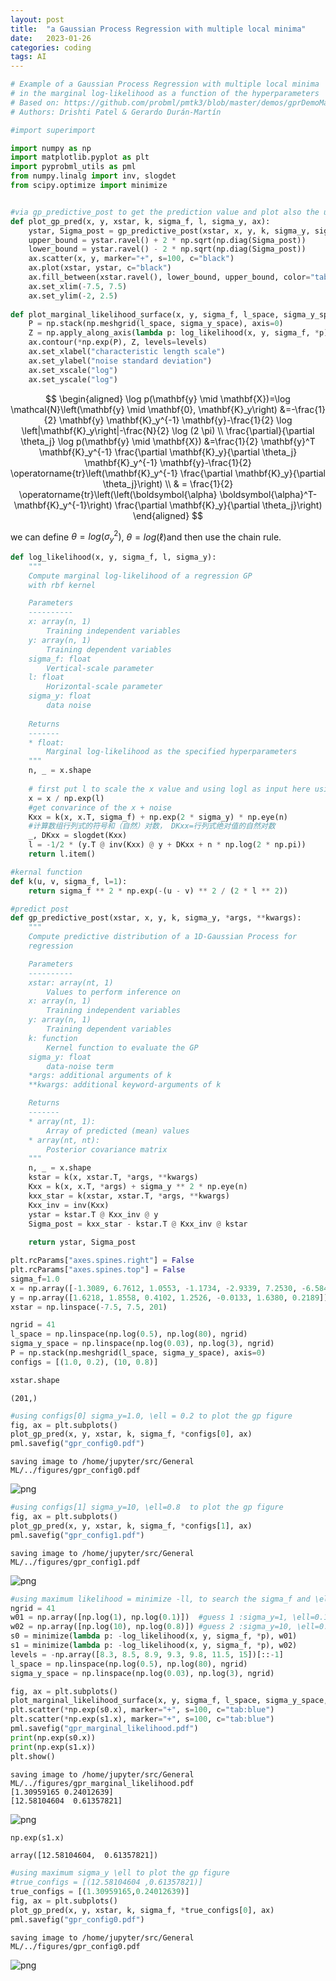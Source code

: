 ```yaml
---
layout: post
title:  "a Gaussian Process Regression with multiple local minima"
date:   2023-01-26
categories: coding
tags: AI
---
```


```python
# Example of a Gaussian Process Regression with multiple local minima
# in the marginal log-likelihood as a function of the hyperparameters
# Based on: https://github.com/probml/pmtk3/blob/master/demos/gprDemoMarglik.m
# Authors: Drishti Patel & Gerardo Durán-Martín

#import superimport

import numpy as np
import matplotlib.pyplot as plt
import pyprobml_utils as pml
from numpy.linalg import inv, slogdet
from scipy.optimize import minimize


#via gp_predictive_post to get the prediction value and plot also the uncertian area
def plot_gp_pred(x, y, xstar, k, sigma_f, l, sigma_y, ax):
    ystar, Sigma_post = gp_predictive_post(xstar, x, y, k, sigma_y, sigma_f, l)
    upper_bound = ystar.ravel() + 2 * np.sqrt(np.diag(Sigma_post))
    lower_bound = ystar.ravel() - 2 * np.sqrt(np.diag(Sigma_post))
    ax.scatter(x, y, marker="+", s=100, c="black")
    ax.plot(xstar, ystar, c="black")
    ax.fill_between(xstar.ravel(), lower_bound, upper_bound, color="tab:gray", alpha=0.3, edgecolor="none")
    ax.set_xlim(-7.5, 7.5)
    ax.set_ylim(-2, 2.5)
    
def plot_marginal_likelihood_surface(x, y, sigma_f, l_space, sigma_y_space, ax, levels=None):
    P = np.stack(np.meshgrid(l_space, sigma_y_space), axis=0)
    Z = np.apply_along_axis(lambda p: log_likelihood(x, y, sigma_f, *p), 0, P)
    ax.contour(*np.exp(P), Z, levels=levels)
    ax.set_xlabel("characteristic length scale")
    ax.set_ylabel("noise standard deviation")
    ax.set_xscale("log")
    ax.set_yscale("log")
```


$$
\begin{aligned}
\log p(\mathbf{y} \mid \mathbf{X})=\log \mathcal{N}\left(\mathbf{y} \mid \mathbf{0}, \mathbf{K}_y\right) &=-\frac{1}{2} \mathbf{y} \mathbf{K}_y^{-1} \mathbf{y}-\frac{1}{2} \log \left|\mathbf{K}_y\right|-\frac{N}{2} \log (2 \pi) \\
\frac{\partial}{\partial \theta_j} \log p(\mathbf{y} \mid \mathbf{X}) &=\frac{1}{2} \mathbf{y}^T \mathbf{K}_y^{-1} \frac{\partial \mathbf{K}_y}{\partial \theta_j} \mathbf{K}_y^{-1} \mathbf{y}-\frac{1}{2} \operatorname{tr}\left(\mathbf{K}_y^{-1} \frac{\partial \mathbf{K}_y}{\partial \theta_j}\right) \\
& = \frac{1}{2} \operatorname{tr}\left(\left(\boldsymbol{\alpha} \boldsymbol{\alpha}^T-\mathbf{K}_y^{-1}\right) \frac{\partial \mathbf{K}_y}{\partial \theta_j}\right)
\end{aligned}
$$

we can define $θ = log(σ^2_y)$, $θ = log(\ell)$and then use the chain rule. 


```python
def log_likelihood(x, y, sigma_f, l, sigma_y):
    """
    Compute marginal log-likelihood of a regression GP
    with rbf kernel

    Parameters
    ----------
    x: array(n, 1)
        Training independent variables
    y: array(n, 1)
        Training dependent variables
    sigma_f: float
        Vertical-scale parameter
    l: float
        Horizontal-scale parameter
    sigma_y: float
        data noise
    
    Returns
    -------
    * float:
        Marginal log-likelihood as the specified hyperparameters
    """
    n, _ = x.shape
    
    # first put l to scale the x value and using logl as input here using exp(l) to change back 
    x = x / np.exp(l)
    #get convarince of the x + noise
    Kxx = k(x, x.T, sigma_f) + np.exp(2 * sigma_y) * np.eye(n)
    #计算数组行列式的符号和（自然）对数， DKxx=行列式绝对值的自然对数
    _, DKxx = slogdet(Kxx)
    l = -1/2 * (y.T @ inv(Kxx) @ y + DKxx + n * np.log(2 * np.pi))
    return l.item()
```


```python
#kernal function
def k(u, v, sigma_f, l=1):
    return sigma_f ** 2 * np.exp(-(u - v) ** 2 / (2 * l ** 2))

#predict post
def gp_predictive_post(xstar, x, y, k, sigma_y, *args, **kwargs):
    """
    Compute predictive distribution of a 1D-Gaussian Process for
    regression

    Parameters
    ----------
    xstar: array(nt, 1)
        Values to perform inference on
    x: array(n, 1)
        Training independent variables
    y: array(n, 1)
        Training dependent variables
    k: function
        Kernel function to evaluate the GP
    sigma_y: float
        data-noise term
    *args: additional arguments of k
    **kwargs: additional keyword-arguments of k

    Returns
    -------
    * array(nt, 1):
        Array of predicted (mean) values
    * array(nt, nt):
        Posterior covariance matrix
    """
    n, _ = x.shape
    kstar = k(x, xstar.T, *args, **kwargs)
    Kxx = k(x, x.T, *args) + sigma_y ** 2 * np.eye(n)
    kxx_star = k(xstar, xstar.T, *args, **kwargs)
    Kxx_inv = inv(Kxx)
    ystar = kstar.T @ Kxx_inv @ y
    Sigma_post = kxx_star - kstar.T @ Kxx_inv @ kstar
    
    return ystar, Sigma_post
```


```python
plt.rcParams["axes.spines.right"] = False
plt.rcParams["axes.spines.top"] = False
sigma_f=1.0
x = np.array([-1.3089, 6.7612, 1.0553, -1.1734, -2.9339, 7.2530, -6.5843])[:, None]
y = np.array([1.6218, 1.8558, 0.4102, 1.2526, -0.0133, 1.6380, 0.2189])[:, None]
xstar = np.linspace(-7.5, 7.5, 201)

ngrid = 41
l_space = np.linspace(np.log(0.5), np.log(80), ngrid)
sigma_y_space = np.linspace(np.log(0.03), np.log(3), ngrid)
P = np.stack(np.meshgrid(l_space, sigma_y_space), axis=0)
configs = [(1.0, 0.2), (10, 0.8)]
```


```python
xstar.shape
```




    (201,)




```python
#using configs[0] sigma_y=1.0, \ell = 0.2 to plot the gp figure 
fig, ax = plt.subplots()
plot_gp_pred(x, y, xstar, k, sigma_f, *configs[0], ax)
pml.savefig("gpr_config0.pdf")
```

    saving image to /home/jupyter/src/General ML/../figures/gpr_config0.pdf



    
![png](/assets/2023-06-01-gprDemoMarglik_files/2023-06-01-gprDemoMarglik_6_1.png)
    



```python
#using configs[1] sigma_y=10, \ell=0.8  to plot the gp figure 
fig, ax = plt.subplots()
plot_gp_pred(x, y, xstar, k, sigma_f, *configs[1], ax)
pml.savefig("gpr_config1.pdf")
```

    saving image to /home/jupyter/src/General ML/../figures/gpr_config1.pdf



    
![png](/assets/2023-06-01-gprDemoMarglik_files/2023-06-01-gprDemoMarglik_7_1.png)
    



```python
#using maximum likelihood = minimize -ll, to search the sigma_f and \ell
ngrid = 41
w01 = np.array([np.log(1), np.log(0.1)])  #guess 1 :sigma_y=1, \ell=0.1
w02 = np.array([np.log(10), np.log(0.8)]) #guess 2 :sigma_y=10, \ell=0.8
s0 = minimize(lambda p: -log_likelihood(x, y, sigma_f, *p), w01)
s1 = minimize(lambda p: -log_likelihood(x, y, sigma_f, *p), w02)
levels = -np.array([8.3, 8.5, 8.9, 9.3, 9.8, 11.5, 15])[::-1]
l_space = np.linspace(np.log(0.5), np.log(80), ngrid)
sigma_y_space = np.linspace(np.log(0.03), np.log(3), ngrid)

fig, ax = plt.subplots()
plot_marginal_likelihood_surface(x, y, sigma_f, l_space, sigma_y_space, ax, levels=levels)
plt.scatter(*np.exp(s0.x), marker="+", s=100, c="tab:blue")
plt.scatter(*np.exp(s1.x), marker="+", s=100, c="tab:blue")
pml.savefig("gpr_marginal_likelihood.pdf")
print(np.exp(s0.x))
print(np.exp(s1.x))
plt.show()
```

    saving image to /home/jupyter/src/General ML/../figures/gpr_marginal_likelihood.pdf
    [1.30959165 0.24012639]
    [12.58104604  0.61357821]



    
![png](/assets/2023-06-01-gprDemoMarglik_files/2023-06-01-gprDemoMarglik_8_1.png)
    



```python
np.exp(s1.x)
```




    array([12.58104604,  0.61357821])




```python
#using maximum sigma_y \ell to plot the gp figure 
#true_configs = [(12.58104604 ,0.61357821)]
true_configs = [(1.30959165,0.24012639)]
fig, ax = plt.subplots()
plot_gp_pred(x, y, xstar, k, sigma_f, *true_configs[0], ax)
pml.savefig("gpr_config0.pdf")
```

    saving image to /home/jupyter/src/General ML/../figures/gpr_config0.pdf



    
![png](/assets/2023-06-01-gprDemoMarglik_files/2023-06-01-gprDemoMarglik_10_1.png)
    



```python

```
